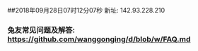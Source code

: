 ##2018年09月28日07时12分07秒 新址: 142.93.228.210
### 兔友常见问题及解答: https://github.com/wanggonging/d/blob/w/FAQ.md
